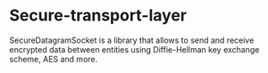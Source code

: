 # Secure-transport-layer
SecureDatagramSocket is a library that allows to send and receive encrypted data between entities using Diffie-Hellman key exchange scheme, AES and more.
